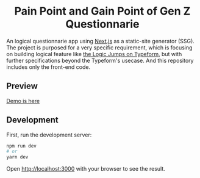 <div>
  <h1 align="center">Pain Point and Gain Point of Gen Z Questionnarie</h1>
  <p>
    An logical questionnarie app using <a href="https://nextjs.org">Next.js</a> as a static-site
    generator (SSG). The project is purposed for a very specific requirement, which is focusing
    on building logical feature like <a href="https://www.typeform.com/pricing/">the Logic Jumps
    on Typeform</a>, but with further specifications beyond the Typeform's usecase. And this
    repository includes only the front-end code.
  </p>
</div>

## Preview

[Demo is here](https://pain-point-and-gain-point-of-genz-questionnaire-9cejdsz6i.vercel.app/)

## Development

First, run the development server:

```bash
npm run dev
# or
yarn dev
```

Open [http://localhost:3000](http://localhost:3000) with your browser to see the
result.
